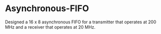 # Asynchronous-FIFO
Designed a 16 x 8 asynchronous FIFO for a transmitter that operates at 200 MHz and a receiver that operates at 20 MHz. 
